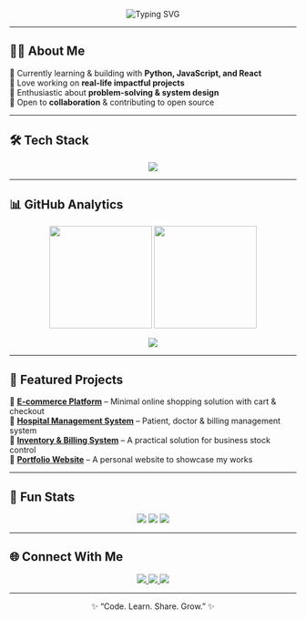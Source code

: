 <!-- Big Animated Header -->
<div align="center">
  
  ![Typing SVG](https://readme-typing-svg.herokuapp.com?font=Fira+Code&size=32&duration=3000&pause=1200&color=00B8D4&center=true&vCenter=true&width=700&lines=Hey+there!+I'm+Arafath+Abir;Passionate+Learner+and+Developer;Always+Exploring+New+Technologies)
  
</div>

---

<!-- About Me -->
## 👨‍💻 About Me  
🔹 Currently learning & building with **Python, JavaScript, and React**  
🔹 Love working on **real-life impactful projects**  
🔹 Enthusiastic about **problem-solving & system design**  
🔹 Open to **collaboration** & contributing to open source  

---

<!-- Skills Section -->
## 🛠️ Tech Stack  
<p align="center">
  <img src="https://skillicons.dev/icons?i=python,js,html,css,react,nodejs,express,mysql,git,github,vscode,figma&theme=light" />
</p>

---

<!-- GitHub Stats Section -->
## 📊 GitHub Analytics  
<p align="center">
  <img src="https://github-readme-stats.vercel.app/api?username=Arafath-Abir&show_icons=true&theme=tokyonight&hide_border=true" height="180"/>
  <img src="https://github-readme-streak-stats.herokuapp.com?user=Arafath-Abir&theme=tokyonight&hide_border=true" height="180"/>
</p>

<p align="center">
  <img src="https://github-readme-activity-graph.vercel.app/graph?username=Arafath-Abir&theme=tokyo-night&hide_border=true" />
</p>

---

<!-- Projects Showcase -->
## 🚀 Featured Projects  
🌟 **[E-commerce Platform](#)** – Minimal online shopping solution with cart & checkout  
🌟 **[Hospital Management System](#)** – Patient, doctor & billing management system  
🌟 **[Inventory & Billing System](#)** – A practical solution for business stock control  
🌟 **[Portfolio Website](#)** – A personal website to showcase my works  

---

<!-- Fun Section -->
## 🎯 Fun Stats  
<p align="center">
  <img src="https://komarev.com/ghpvc/?username=Arafath-Abir&label=Profile+Views&color=blue&style=for-the-badge" /> 
  <img src="https://img.shields.io/github/followers/Arafath-Abir?label=Followers&style=for-the-badge" /> 
  <img src="https://img.shields.io/github/stars/Arafath-Abir?label=Stars&style=for-the-badge" />
</p>

---

<!-- Contact Section -->
## 🌐 Connect With Me  
<p align="center">
  <a href="https://linkedin.com/in/your-link">
    <img src="https://img.shields.io/badge/LinkedIn-0077B5?logo=linkedin&logoColor=white&style=for-the-badge"/>
  </a>
  <a href="mailto:yourmail@example.com">
    <img src="https://img.shields.io/badge/Email-D14836?logo=gmail&logoColor=white&style=for-the-badge"/>
  </a>
  <a href="https://github.com/Arafath-Abir">
    <img src="https://img.shields.io/badge/GitHub-000?logo=github&logoColor=white&style=for-the-badge"/>
  </a>
</p>

---

<p align="center">✨ “Code. Learn. Share. Grow.” ✨</p>
